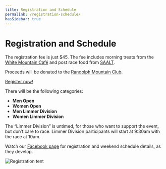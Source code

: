 ```yaml
---
title: Registration and Schedule
permalink: /registration-schedule/
hasSidebar: true
---
```


# Registration and Schedule

The registration fee is just $45. The fee includes morning treats from the [White Mountain Café](http://whitemountaincafe.com/) and post race food from [SAALT](https://www.libbysbistro.org/).

Proceeds will be donated to the [Randolph Mountain Club](http://www.randolphmountainclub.org).

<div class="mt-4">
  <a href="https://ultrasignup.com/register.aspx?eid=10691" class="btn btn-register" target="_blank">
    <span class="mr-2">Register now!</span>
  </a>
</div>

There will be the following categories:

- **Men Open**
- **Women Open**
- **Men Limmer Division**
- **Women Limmer Division**

The “Limmer Division” is untimed, for those who want to support the event, but don’t care to race. Limmer Division participants will start at 9:30am with the race at 10am.

Watch our [Facebook page](https://www.facebook.com/randolphramblerace/) for registration and weekend schedule details, as they develop.

![Registration tent](/images/randolph-7.jpg)
